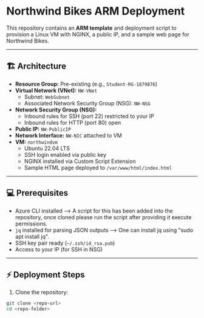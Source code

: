 # Northwind Bikes ARM Deployment

This repository contains an **ARM template** and deployment script to provision a Linux VM with NGINX, a public IP, and a sample web page for Northwind Bikes.

---

## 🏗 Architecture

- **Resource Group:** Pre-existing (e.g., `Student-RG-1879876`)  
- **Virtual Network (VNet):** `NW-VNet`  
  - Subnet: `WebSubnet`  
  - Associated Network Security Group (NSG): `NW-NSG`  
- **Network Security Group (NSG):**  
  - Inbound rules for SSH (port 22) restricted to your IP  
  - Inbound rules for HTTP (port 80) open  
- **Public IP:** `NW-PublicIP`  
- **Network Interface:** `NW-NIC` attached to VM  
- **VM:** `northwindvm`  
  - Ubuntu 22.04 LTS  
  - SSH login enabled via public key  
  - NGINX installed via Custom Script Extension  
  - Sample HTML page deployed to `/var/www/html/index.html`

---

## 💻 Prerequisites

- Azure CLI installed --> A script for this has been added into the repository, once cloned please run the script after providing it execute permissions. 
- `jq` installed for parsing JSON outputs  --> One can install jq using "sudo apt install jq".
- SSH key pair ready (`~/.ssh/id_rsa.pub`)  
- Access to your IP (for SSH in NSG)

---

## ⚡ Deployment Steps

1. Clone the repository:

```bash
git clone <repo-url>
cd <repo-folder>
